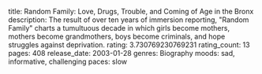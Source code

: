 title: Random Family: Love, Drugs, Trouble, and Coming of Age in the Bronx
description: The result of over ten years of immersion reporting, "Random Family" charts a tumultuous decade in which girls become mothers, mothers become grandmothers, boys become criminals, and hope struggles against deprivation.
rating: 3.730769230769231
rating_count: 13
pages: 408
release_date: 2003-01-28
genres: Biography
moods: sad, informative, challenging
paces: slow